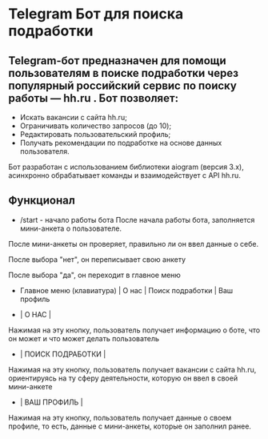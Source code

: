 # Telegram Бот для поиска подработки

## Telegram-бот предназначен для помощи пользователям в поиске подработки через популярный российский сервис по поиску работы — hh.ru . Бот позволяет:

- Искать вакансии с сайта hh.ru;
- Ограничивать количество запросов (до 10);
- Редактировать пользовательский профиль;
- Получать рекомендации по подработке на основе данных пользователя.

Бот разработан с использованием библиотеки aiogram (версия 3.x), асинхронно обрабатывает команды и взаимодействует с API hh.ru.

## Функционал
- /start - начало работы бота
После начала работы бота, заполняется мини-анкета о пользователе.

После мини-анкеты он проверяет, правильно ли он ввел данные о себе.

После выбора "нет", он переписывает свою анкету

После выбора "да", он переходит в главное меню

- Главное меню (клавиатура) | О нас | Поиск подработки | Ваш профиль

- | О НАС |
  
Нажимая на эту кнопку, пользователь получает информацию о боте, что он может и что может делать пользователь

- | ПОИСК ПОДРАБОТКИ |

Нажимая на эту кнопку, пользователь получает вакансии с сайта hh.ru, ориентируясь на ту сферу деятельности, которую он ввел в своей мини-анкете

- | ВАШ ПРОФИЛЬ |

Нажимая на эту кнопку, пользователь получает данные о своем профиле, то есть, данные с мини-анкеты, которые он заполнил ранее.
